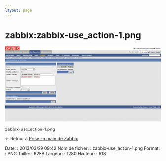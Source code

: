 ```yaml
---
layout: page
---
```


zabbix:zabbix-use\_action-1.png
===============================

[![zabbix-use\_action-1.png](../../assets/media/zabbix/zabbix-use_action-1.png@cache=&w=900&h=434 "zabbix-use_action-1.png")](../../assets/media/zabbix/zabbix-use_action-1.png@cache= "Afficher le fichier original")

zabbix-use\_action-1.png

← Retour à [Prise en main de
Zabbix](../../zabbix/zabbix-use.html "zabbix:zabbix-use")

Date:
:   2013/03/29 09:42
Nom de fichier:
:   zabbix-use\_action-1.png
Format:
:   PNG
Taille:
:   62KB
Largeur:
:   1280
Hauteur:
:   618

